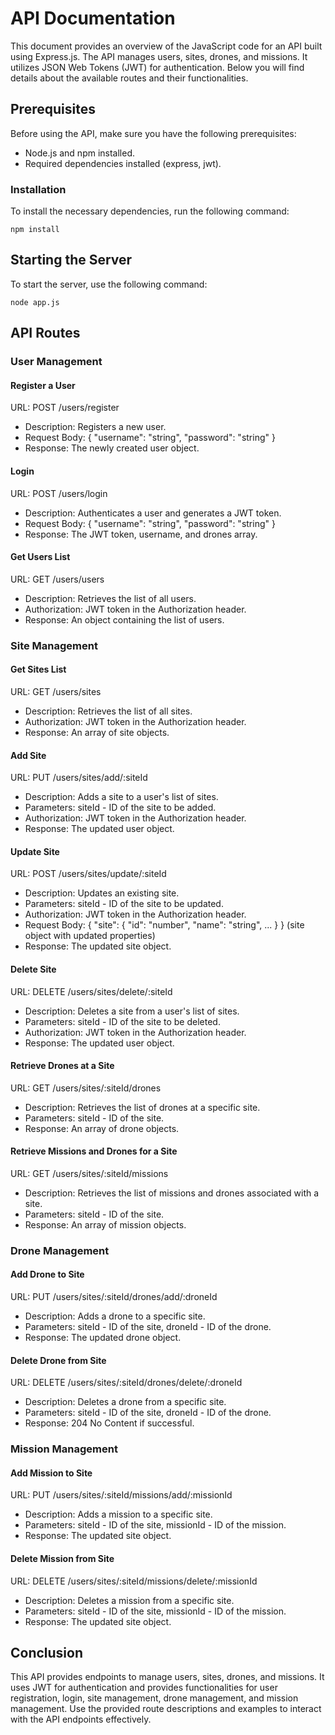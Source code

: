 # API Documentation
This document provides an overview of the JavaScript code for an API built using Express.js. The API manages users, sites, drones, and missions. It utilizes JSON Web Tokens (JWT) for authentication. Below you will find details about the available routes and their functionalities.

## Prerequisites
Before using the API, make sure you have the following prerequisites:

* Node.js and npm installed.
* Required dependencies installed (express, jwt).

### Installation
To install the necessary dependencies, run the following command:

```shell
npm install
```

## Starting the Server
To start the server, use the following command:

```shell
node app.js
```

## API Routes
### User Management
#### Register a User
URL: POST /users/register
- Description: Registers a new user.
- Request Body: { "username": "string", "password": "string" }
- Response: The newly created user object.
#### Login
URL: POST /users/login
- Description: Authenticates a user and generates a JWT token.
- Request Body: { "username": "string", "password": "string" }
- Response: The JWT token, username, and drones array.
#### Get Users List
URL: GET /users/users
- Description: Retrieves the list of all users.
- Authorization: JWT token in the Authorization header.
- Response: An object containing the list of users.
### Site Management
#### Get Sites List
URL: GET /users/sites
- Description: Retrieves the list of all sites.
- Authorization: JWT token in the Authorization header.
- Response: An array of site objects.
#### Add Site
URL: PUT /users/sites/add/:siteId
- Description: Adds a site to a user's list of sites.
- Parameters: siteId - ID of the site to be added.
- Authorization: JWT token in the Authorization header.
- Response: The updated user object.
#### Update Site
URL: POST /users/sites/update/:siteId
- Description: Updates an existing site.
- Parameters: siteId - ID of the site to be updated.
- Authorization: JWT token in the Authorization header.
- Request Body: { "site": { "id": "number", "name": "string", ... } } (site object with updated properties)
- Response: The updated site object.
#### Delete Site
URL: DELETE /users/sites/delete/:siteId
- Description: Deletes a site from a user's list of sites.
- Parameters: siteId - ID of the site to be deleted.
- Authorization: JWT token in the Authorization header.
- Response: The updated user object.
#### Retrieve Drones at a Site
URL: GET /users/sites/:siteId/drones
- Description: Retrieves the list of drones at a specific site.
- Parameters: siteId - ID of the site.
- Response: An array of drone objects.
#### Retrieve Missions and Drones for a Site
URL: GET /users/sites/:siteId/missions
- Description: Retrieves the list of missions and drones associated with a site.
- Parameters: siteId - ID of the site.
- Response: An array of mission objects.
### Drone Management
#### Add Drone to Site
URL: PUT /users/sites/:siteId/drones/add/:droneId
- Description: Adds a drone to a specific site.
- Parameters: siteId - ID of the site, droneId - ID of the drone.
- Response: The updated drone object.
#### Delete Drone from Site
URL: DELETE /users/sites/:siteId/drones/delete/:droneId
- Description: Deletes a drone from a specific site.
- Parameters: siteId - ID of the site, droneId - ID of the drone.
- Response: 204 No Content if successful.
### Mission Management
#### Add Mission to Site
URL: PUT /users/sites/:siteId/missions/add/:missionId
- Description: Adds a mission to a specific site.
- Parameters: siteId - ID of the site, missionId - ID of the mission.
- Response: The updated site object.
#### Delete Mission from Site
URL: DELETE /users/sites/:siteId/missions/delete/:missionId
- Description: Deletes a mission from a specific site.
- Parameters: siteId - ID of the site, missionId - ID of the mission.
- Response: The updated site object.
## Conclusion
This API provides endpoints to manage users, sites, drones, and missions. It uses JWT for authentication and provides functionalities for user registration, login, site management, drone management, and mission management. Use the provided route descriptions and examples to interact with the API endpoints effectively.
